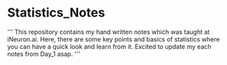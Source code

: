 # Statistics_Notes
'''
This repository contains my hand written notes which was taught at iNeuron.ai. 
Here, there are some key points and basics of statistics where you can have a quick look and learn from it.
Excited to update my each notes from Day_1 asap.
'''
